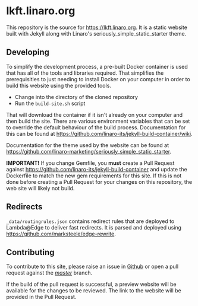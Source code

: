 # lkft.linaro.org

This repository is the source for <https://lkft.linaro.org>. It is a static website built with Jekyll along with Linaro's seriously_simple_static_starter theme.

## Developing

To simplify the development process, a pre-built Docker container is used that has all of the tools and libraries required. That simplifies the prerequisities to just needing to install Docker on your computer in order to build this website using the provided tools.

* Change into the directory of the cloned repository
* Run the `build-site.sh` script

That will download the container if it isn't already on your computer and then build the site. There are various environment variables that can be set to override the default behaviour of the build process. Documentation for this can be found at https://github.com/linaro-its/jekyll-build-container/wiki.

Documentation for the theme used by the website can be found at https://github.com/linaro-marketing/seriously_simple_static_starter.

**IMPORTANT!** If you change Gemfile, you **must** create a Pull Request against https://github.com/linaro-its/jekyll-build-container and update the Dockerfile to match the new gem requirements for this site. If this is not done before creating a Pull Request for your changes on this repository, the web site will likely not build.

## Redirects

`_data/routingrules.json` contains redirect rules that are deployed to
Lambda@Edge to deliver fast redirects. It is parsed and deployed using
https://github.com/marksteele/edge-rewrite.

## Contributing

To contribute to this site, please raise an issue in [Github](https://github.com/linaro/lkft-website/issues) or open a pull request against the *[master](https://github.com/Linaro/lkft-website/tree/master)* branch.

If the build of the pull request is successful, a preview website will be available for the changes to be reviewed. The link to the website will be provided in the Pull Request.
